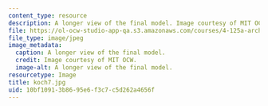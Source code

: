 ```yaml
---
content_type: resource
description: A longer view of the final model. Image courtesy of MIT OCW.
file: https://ol-ocw-studio-app-qa.s3.amazonaws.com/courses/4-125a-architecture-studio-building-in-landscapes-fall-2005/10bf10913b8695e6f3c7c5d262a4656f_koch7.jpg
file_type: image/jpeg
image_metadata:
  caption: A longer view of the final model.
  credit: Image courtesy of MIT OCW.
  image-alt: A longer view of the final model.
resourcetype: Image
title: koch7.jpg
uid: 10bf1091-3b86-95e6-f3c7-c5d262a4656f
---
```

